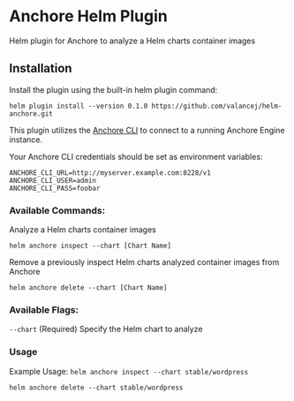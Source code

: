 # Anchore Helm Plugin

Helm plugin for Anchore to analyze a Helm charts container images

## Installation

Install the plugin using the built-in helm plugin command:

`helm plugin install --version 0.1.0 https://github.com/valancej/helm-anchore.git`

This plugin utilizes the [Anchore CLI](https://github.com/anchore/anchore-cli) to connect to a running Anchore Engine instance.

Your Anchore CLI credentials should be set as environment variables:

```
ANCHORE_CLI_URL=http://myserver.example.com:8228/v1
ANCHORE_CLI_USER=admin
ANCHORE_CLI_PASS=foobar
```

### Available Commands:
Analyze a Helm charts container images

`helm anchore inspect --chart [Chart Name]`

Remove a previously inspect Helm charts analyzed container images from Anchore

`helm anchore delete --chart [Chart Name]`

### Available Flags:
`--chart`          (Required) Specify the Helm chart to analyze

### Usage
Example Usage:
`helm anchore inspect --chart stable/wordpress`

`helm anchore delete --chart stable/wordpress`